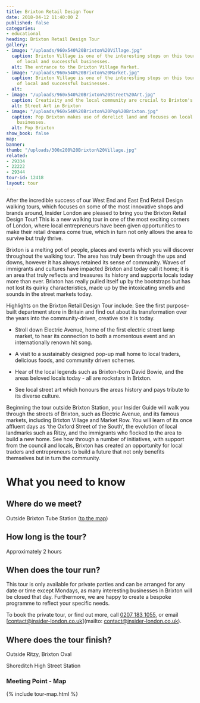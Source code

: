 ```yaml
---
title: Brixton Retail Design Tour
date: 2018-04-12 11:40:00 Z
published: false
categories:
- educational
heading: Brixton Retail Design Tour
gallery:
- image: "/uploads/960x540%20Brixton%20Village.jpg"
  caption: Brixton Village is one of the interesting stops on this tour with dozens
    of local and successful businesses.
  alt: The entrance to the Brixton Village Market.
- image: "/uploads/960x540%20Brixton%20Market.jpg"
  caption: Brixton Village is one of the interesting stops on this tour with dozens
    of local and successful businesses.
  alt: 
- image: "/uploads/960x540%20Brixton%20Street%20Art.jpg"
  caption: Creativity and the local community are crucial to Brixton's success.
  alt: Street Art in Brixton
- image: "/uploads/960x540%20Brixton%20Pop%20Brixton.jpg"
  caption: Pop Brixton makes use of derelict land and focuses on local and sustainable
    businesses.
  alt: Pop Brixton
show_book: false
map: 
banner: 
thumb: "/uploads/300x200%20Brixton%20Village.jpg"
related:
- 29334
- 22222
- 29344
tour-id: 12418
layout: tour
---
```


After the incredible success of our West End and East End Retail Design  walking tours, which focuses on some of the most innovative shops and brands around, Insider London are pleased to bring you the Brixton Retail Design Tour! This is a new walking tour in one of the most exciting corners of London, where local entrepreneurs have been given opportunities to make their retail dreams come true, which in turn not only allows the area to survive but truly thrive.

Brixton is a melting pot of people, places and events which you will discover throughout the walking tour. The area has truly been through the ups and downs, however it has always retained its sense of community. Waves of immigrants and cultures have impacted Brixton and today call it home; it is an area that truly reflects and treasures its history and supports locals today more than ever. Brixton has really pulled itself up by the bootstraps but has not lost its quirky characteristics, made up by the intoxicating smells and sounds in the street markets today.

Highlights on the Brixton Retail Design Tour include:
See the first purpose-built department store in Britain and find out about its transformation over the years into the community-driven, creative site it is today.

* Stroll down Electric Avenue, home of the first electric street lamp market, to hear its connection to both a momentous event and an internationally renown hit song.

* A visit to a sustainably designed pop-up mall home to local traders, delicious foods, and community driven schemes.

* Hear of the local legends such as Brixton-born David Bowie, and the areas beloved locals today - all are rockstars in Brixton.

* See local street art which honours the areas history and pays tribute to its diverse culture.

Beginning the tour outside Brixton Station, your Insider Guide will walk you through the streets of Brixton, such as Electric Avenue, and its famous markets, including Brixton Village and Market Row. You will learn of its once affluent days as ‘the Oxford Street of the South’, the evolution of local landmarks such as Ritzy, and the immigrants who flocked to the area to build a new home. See how through a number of initiatives, with support from the council and locals, Brixton has created an opportunity for local traders and entrepreneurs to build a future that not only benefits themselves but in turn the community.

# What you need to know

## Where do we meet?
Outside Brixton Tube Station ([to the map](#map))

## How long is the tour?
Approximately 2 hours

## When does the tour run?
This tour is only available for private parties and can be arranged for any date or time except Mondays, as many interesting businesses in Brixton will be closed that day. Furthermore, we are happy to create a bespoke programme to reflect your specific needs.

To book the private tour, or find out more, call [0207 183 1055](tel:02071831055), or email [contact@insider-london.co.uk](mailto: contact@insider-london.co.uk).

## Where does the tour finish?
Outside Ritzy, Brixton Oval

Shoreditch High Street Station

<h3 id="map">Meeting Point - Map</h3>
{% include tour-map.html %}